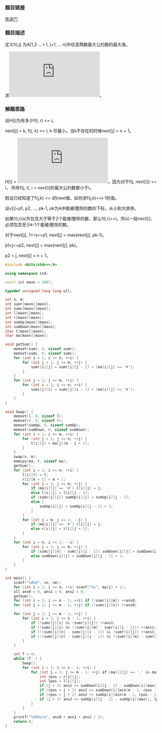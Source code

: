 ### 题目链接

<a href="http://codeforces.com/problemset/problem/518/F">传送门</a>



### 题目描述

定义f(i,j) 为A[1,2 ... i-1, j+1, ... n]中任意两数最大公约数的最大值。

求![1][1]。


### 解题思路

设H[i]为有多少f(l, r) <= i。

next[j] = k, f(j, k) <= i, k 尽量小。当k不存在的时候next[j] = n + 1。

H[i] = ![2][2]。因为对于f(j, next[i]) <= i， 所有f(j, i), i > next[i]的最大公约数都小于i。

假设已经知道了f(j,k) <= i的next值，如何求f(j,k)<=i-1的值。

设v[i]=p1, p2, ..., pk-1, pk为A中能被i整除的数的下标，从小到大排序。

如果f(l,r)以外包含大于等于2个能被i整除的数，那么f(l,r)>=i。所以一段next[i]，必须包含至少k-1个能被i整除的数。

对于next[j], 1<=j<=p1, next[j] = max(next[j], pk-1)。

p1<j<=p2, next[j] = max(next[j], pk)。

p2 < j, next[j] = n + 1。 

``` cpp
#include <bits/stdc++.h>

using namespace std;

const int maxn = 2007;

typedef unsigned long long ull;

int n, m;
int sumr[maxn][maxn];
int sumc[maxn][maxn];
int l[maxn][maxn];
int r[maxn][maxn];
int sumUp[maxn][maxn];
int sumDown[maxn][maxn];
char t[maxn][maxn];
char ma[maxn][maxn];

void getSum() {
    memset(sumr, 0, sizeof sumr);
    memset(sumc, 0, sizeof sumc);
    for (int i = 1; i <= n; ++i) {
        for (int j = 1; j <= m; ++j) {
            sumr[i][j] = sumr[i][j - 1] + (ma[i][j] == '#');
        }
    }
    for (int j = 1; j <= m; ++j) {
        for (int i = 1; i <= n; ++i) {
            sumc[j][i] = sumc[j][i - 1] + (ma[i][j] == '#');
        }
    }
}

void Swap() {
    memset(l, 0, sizeof l);
    memset(r, 0, sizeof r);
    memset(sumUp, 0, sizeof sumUp);
    memset(sumDown, 0, sizeof sumDown);
    for (int i = 1; i <= m; ++i) {
        for (int j = 1; j <= n; ++j) {
            t[i][j] = ma[j][m - i + 1];
        }
    }
    swap(n, m);
    memcpy(ma, t, sizeof ma);
    getSum();
    for (int i = 1; i <= n; ++i) {
        l[i][0] = 0;
        r[i][m + 1] = m + 1;
        for (int j = 1; j <= m; ++j) {
            if (ma[i][j] == '#') l[i][j] = j;
            else l[i][j] = l[i][j - 1];
            if (sumc[j][i]) sumUp[i][j] = sumUp[i][j - 1];
            else {
                sumUp[i][j] = sumUp[i][j - 1] + 1;
            }
        }
        for (int j = m; j >= 1; --j) {
            if (ma[i][j] == '#') r[i][j] = j;
            else r[i][j] = r[i][j + 1];
        }
    }
    for (int i = n; i >= 1; --i) {
        for (int j = 1; j <= m; ++j) {
            if (sumc[j][n] - sumc[j][i - 1]) sumDown[i][j] = sumDown[i][j - 1];
            else sumDown[i][j] = sumDown[i][j - 1] + 1;
        }
    }
}

int main() {
    scanf("%d%d", &n, &m);
    for (int i = 1; i <= n; ++i) scanf("%s", ma[i] + 1);
    ull ans0 = 0, ans1 = 0, ans2 = 0;
    getSum();
    for (int i = 2; i <= n - 1; ++i) if (!sumr[i][m]) ++ans0;
    for (int j = 2; j <= m - 1; ++j) if (!sumc[j][n]) ++ans0;

    for (int j = 2; j <= m - 1; ++j) {
        for (int i = 2; i <= n - 1; ++i) {
            if (!sumc[j][i] && !sumr[i][j]) ++ans1;
            if (!sumc[j][i] && !(sumr[i][m] - sumr[i][j - 1])) ++ans1;
            if (!(sumc[j][n] - sumc[j][i - 1]) && !sumr[i][j]) ++ans1;
            if (!(sumc[j][n] - sumc[j][i - 1]) && !(sumr[i][m] - sumr[i][j - 1])) ++ans1;
        }
    }

    int T = 4;
    while (T--) {
        Swap();
        for (int i = 2; i <= n - 1; ++i) {
            for (int j = 2; j <= m - 1; ++j) if (ma[1][j] == '.' && ma[i][j] == '.' && !sumc[j][i]) {
                int rpos = r[i][j];
                int lpos = l[i][j];
                if (j > 2) ans2 += sumDown[i][j - 1] - sumDown[i][max(1, lpos)];
                if (rpos > j + 1) ans2 += sumDown[i][min(m - 1, rpos - 1)] - sumDown[i][j];
                if (rpos > j + 2) ans2 += sumUp[i][min(m - 1, rpos - 1)] - sumUp[i][j + 1];
                if (j > 3) ans2 += sumUp[i][j - 2] - sumUp[i][max(1, lpos)];
            }
        }
    }
    printf("%I64u\n", ans0 + ans1 + ans2 / 2);
    return 0;
}
```

[1]: http://latex.codecogs.com/gif.latex?%5Csum_%7Bi%3D1%7D%5E%7Bn%7D%7B%5Csum_%7Bj%3D1%7D%5E%7Bn%7D%7Bf%28i%2C%20j%29%7D%7D
[2]: http://latex.codecogs.com/png.latex?%5Csum_%7Bp%3D1%7D%5E%7Bn%7D%7Bn-next%5Bp%5D+1%7D